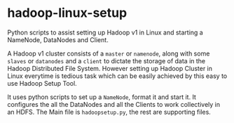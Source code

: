 # hadoop-linux-setup
Python scripts to assist setting up Hadoop v1 in Linux and starting a NameNode, DataNodes and Client.

A Hadoop v1 cluster consists of a `master` or `namenode`, along with some `slaves` or `datanodes` and a `client` to dictate the storage of data in the Hadoop Distributed File System. However setting up Hadoop Cluster in Linux everytime is tedious task which can be easily achieved by this easy to use Hadoop Setup Tool.

It uses python scripts to set up a `NameNode`, format it and start it. It configures the all the DataNodes and all the Clients to work collectively in an HDFS. The Main file is `hadoopsetup.py`, the rest are supporting files.
